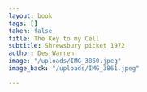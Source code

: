 ```yaml
---
layout: book
tags: []
taken: false
title: The Key to my Cell
subtitle: Shrewsbury picket 1972
author: Des Warren
image: "/uploads/IMG_3860.jpeg"
image_back: "/uploads/IMG_3861.jpeg"

---
```

